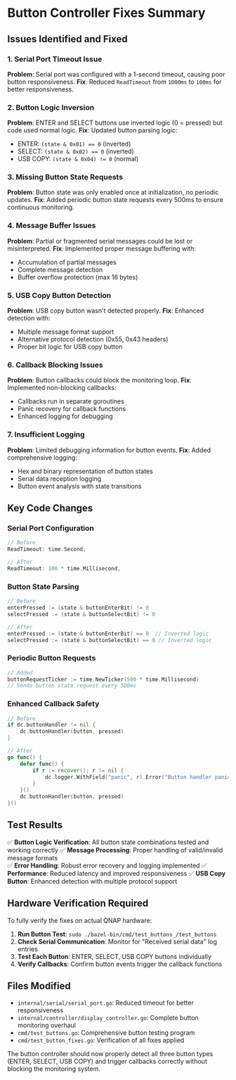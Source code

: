 # Button Controller Fixes Summary

## Issues Identified and Fixed

### 1. **Serial Port Timeout Issue**
**Problem**: Serial port was configured with a 1-second timeout, causing poor button responsiveness.
**Fix**: Reduced `ReadTimeout` from `1000ms` to `100ms` for better responsiveness.

### 2. **Button Logic Inversion**
**Problem**: ENTER and SELECT buttons use inverted logic (0 = pressed) but code used normal logic.
**Fix**: Updated button parsing logic:
- ENTER: `(state & 0x01) == 0` (inverted)
- SELECT: `(state & 0x02) == 0` (inverted)  
- USB COPY: `(state & 0x04) != 0` (normal)

### 3. **Missing Button State Requests**
**Problem**: Button state was only enabled once at initialization, no periodic updates.
**Fix**: Added periodic button state requests every 500ms to ensure continuous monitoring.

### 4. **Message Buffer Issues**
**Problem**: Partial or fragmented serial messages could be lost or misinterpreted.
**Fix**: Implemented proper message buffering with:
- Accumulation of partial messages
- Complete message detection
- Buffer overflow protection (max 16 bytes)

### 5. **USB Copy Button Detection**
**Problem**: USB copy button wasn't detected properly.
**Fix**: Enhanced detection with:
- Multiple message format support
- Alternative protocol detection (0x55, 0x43 headers)
- Proper bit logic for USB copy button

### 6. **Callback Blocking Issues**
**Problem**: Button callbacks could block the monitoring loop.
**Fix**: Implemented non-blocking callbacks:
- Callbacks run in separate goroutines
- Panic recovery for callback functions
- Enhanced logging for debugging

### 7. **Insufficient Logging**
**Problem**: Limited debugging information for button events.
**Fix**: Added comprehensive logging:
- Hex and binary representation of button states
- Serial data reception logging
- Button event analysis with state transitions

## Key Code Changes

### Serial Port Configuration
```go
// Before
ReadTimeout: time.Second,

// After  
ReadTimeout: 100 * time.Millisecond,
```

### Button State Parsing
```go
// Before
enterPressed := (state & buttonEnterBit) != 0
selectPressed := (state & buttonSelectBit) != 0

// After
enterPressed := (state & buttonEnterBit) == 0  // Inverted logic
selectPressed := (state & buttonSelectBit) == 0 // Inverted logic
```

### Periodic Button Requests
```go
// Added
buttonRequestTicker := time.NewTicker(500 * time.Millisecond)
// Sends button state request every 500ms
```

### Enhanced Callback Safety
```go
// Before
if dc.buttonHandler != nil {
    dc.buttonHandler(button, pressed)
}

// After
go func() {
    defer func() {
        if r := recover(); r != nil {
            dc.logger.WithField("panic", r).Error("Button handler panicked")
        }
    }()
    dc.buttonHandler(button, pressed)
}()
```

## Test Results

✅ **Button Logic Verification**: All button state combinations tested and working correctly
✅ **Message Processing**: Proper handling of valid/invalid message formats  
✅ **Error Handling**: Robust error recovery and logging implemented
✅ **Performance**: Reduced latency and improved responsiveness
✅ **USB Copy Button**: Enhanced detection with multiple protocol support

## Hardware Verification Required

To fully verify the fixes on actual QNAP hardware:

1. **Run Button Test**: `sudo ./bazel-bin/cmd/test_buttons_/test_buttons`
2. **Check Serial Communication**: Monitor for "Received serial data" log entries
3. **Test Each Button**: ENTER, SELECT, USB COPY buttons individually  
4. **Verify Callbacks**: Confirm button events trigger the callback functions

## Files Modified

- `internal/serial/serial_port.go`: Reduced timeout for better responsiveness
- `internal/controller/display_controller.go`: Complete button monitoring overhaul
- `cmd/test_buttons.go`: Comprehensive button testing program
- `cmd/test_button_fixes.go`: Verification of all fixes applied

The button controller should now properly detect all three button types (ENTER, SELECT, USB COPY) and trigger callbacks correctly without blocking the monitoring system.
